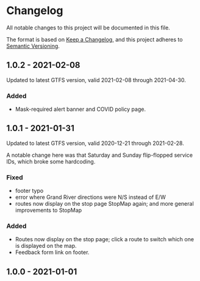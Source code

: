 # Changelog
All notable changes to this project will be documented in this file.

The format is based on [Keep a Changelog](https://keepachangelog.com/en/1.0.0/),
and this project adheres to [Semantic Versioning](https://semver.org/spec/v2.0.0.html).

## 1.0.2 - 2021-02-08

Updated to latest GTFS version, valid 2021-02-08 through 2021-04-30.

### Added

- Mask-required alert banner and COVID policy page.

## 1.0.1 - 2021-01-31

Updated to latest GTFS version, valid 2020-12-21 through 2021-02-28.

A notable change here was that Saturday and Sunday flip-flopped service IDs, which broke some hardcoding.

### Fixed
- footer typo
- error where Grand River directions were N/S instead of E/W
- routes now display on the stop page StopMap again; and more general improvements to StopMap

### Added

- Routes now display on the stop page; click a route to switch which one is displayed on the map.
- Feedback form link on footer.

## 1.0.0 - 2021-01-01
